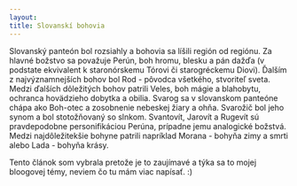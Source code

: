 ```yaml
---
layout: 
title: Slovanskí bohovia
---
```


Slovanský panteón bol rozsiahly a bohovia sa líšili región od regiónu. Za hlavné božstvo sa považuje Perún, boh hromu, blesku a pán dažďa
(v podstate ekvivalent k staronórskemu Tórovi či starogréckemu Diovi). Ďalším z najvýznamnejších bohov bol Rod - pôvodca všetkého,
stvoriteľ sveta. Medzi ďalších dôležitých bohov patrili Veles, boh mágie a blahobytu, ochranca hovädzieho dobytka a obilia. Svarog sa v
slovanskom panteóne chápa ako Boh-otec a zosobnenie nebeskej žiary a ohňa. Svarožič bol jeho synom a bol stotožňovaný so slnkom.
Svantovít, Jarovít a Rugevít sú pravdepodobne personifikáciou Perúna, prípadne jemu analogické božstvá. Medzi najdôležitekšie bohyne
patrili napríklad Morana - bohyňa zimy a smrti alebo Lada - bohyňa krásy.

<a data-pin-do="embedPin" href="https://sk.pinterest.com/pin/350084571015590241/"></a>

<embed> Tento článok som vybrala pretože je to zaujímavé a týka sa to mojej bloogovej témy, neviem čo tu mám viac napísať. :) </embed>
